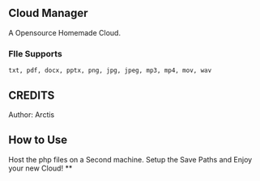 ## Cloud Manager

A Opensource Homemade Cloud.

### FIle Supports
```
txt, pdf, docx, pptx, png, jpg, jpeg, mp3, mp4, mov, wav
```

## CREDITS ##
Author: Arctis

## How to Use ##
Host the php files on a Second machine.
Setup the  Save Paths and Enjoy your new Cloud!
**
